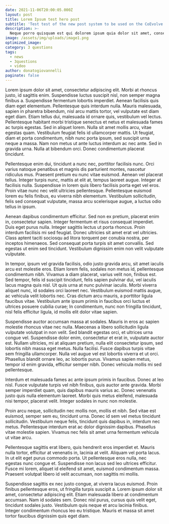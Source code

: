 ```yaml
---
date: 2021-11-06T20:00:05.000Z
layout: post
title: Lorem Ipsum test hero post
subtitle: 'Test test of the new post system to be used on the CoEvolve website'
description: >-
  Neque porro quisquam est qui dolorem ipsum quia dolor sit amet, consectetur, adipisci velit...
image: /assets/img/uploads/image1.png
optimized_image:
category: 3 questions
tags:
  - news
  - 3questions
  - video
author: donatogiovannelli
paginate: false
---
```

Lorem ipsum dolor sit amet, consectetur adipiscing elit. Morbi at rhoncus justo, id sagittis enim. Suspendisse luctus suscipit nisl, non semper magna finibus a. Suspendisse fermentum lobortis imperdiet. Aenean facilisis quis diam eget elementum. Pellentesque quis interdum nulla. Mauris malesuada, sapien in pharetra bibendum, nisl arcu mattis tortor, vel vulputate est diam eget diam. Etiam tellus dui, malesuada id ornare quis, vestibulum vel lectus. Pellentesque habitant morbi tristique senectus et netus et malesuada fames ac turpis egestas. Sed in aliquet lorem. Nulla sit amet mollis arcu, vitae egestas quam. Vestibulum feugiat felis id ullamcorper mattis. Ut feugiat, diam et porta condimentum, nibh nunc porta ipsum, sed suscipit urna neque a massa. Nam non metus ut ante luctus interdum ac nec ante. Sed in gravida urna. Nulla at bibendum orci. Donec condimentum placerat tincidunt.

Pellentesque enim dui, tincidunt a nunc nec, porttitor facilisis nunc. Orci varius natoque penatibus et magnis dis parturient montes, nascetur ridiculus mus. Praesent pretium eu nunc vitae euismod. Aenean vel placerat tellus. Integer turpis nunc, mattis at elit at, tempus laoreet augue. Integer at facilisis nulla. Suspendisse in lorem quis libero facilisis porta eget vel eros. Proin vitae nunc nec velit ultricies pellentesque. Pellentesque euismod lorem eu felis finibus, eu viverra nibh elementum. Vestibulum sollicitudin, felis sed consequat vulputate, massa arcu scelerisque augue, a luctus odio tellus in ipsum.

Aenean dapibus condimentum efficitur. Sed non ex pretium, placerat enim in, consectetur sapien. Integer fermentum et risus consequat imperdiet. Duis eget purus nulla. Integer sagittis lectus ut porta rhoncus. Proin interdum facilisis mi sed feugiat. Donec ultricies sit amet erat vel ultricies. Class aptent taciti sociosqu ad litora torquent per conubia nostra, per inceptos himenaeos. Sed consequat porta turpis sit amet convallis. Sed egestas ut enim sed tincidunt. Vestibulum dignissim enim non velit vulputate vulputate.

In tempor, ipsum vel gravida facilisis, odio justo gravida arcu, sit amet iaculis arcu est molestie eros. Etiam lorem felis, sodales non metus id, pellentesque condimentum nibh. Vivamus a diam placerat, varius velit non, finibus est. Sed tempor, felis id suscipit tincidunt, felis sapien pulvinar dui, vel iaculis lacus magna quis nisl. Ut quis urna at nunc pulvinar iaculis. Morbi viverra aliquet nunc, id sodales orci laoreet nec. Vestibulum euismod mattis augue, ac vehicula velit lobortis nec. Cras dictum arcu mauris, a porttitor ligula faucibus vitae. Vestibulum ante ipsum primis in faucibus orci luctus et ultrices posuere cubilia curae; In condimentum, nunc non fringilla tincidunt, nisl felis efficitur ligula, id mollis elit dolor vitae sapien.

Suspendisse auctor accumsan massa at sodales. Mauris in eros ac sapien molestie rhoncus vitae nec nulla. Maecenas a libero sollicitudin ligula vulputate volutpat in non velit. Sed blandit egestas orci, et ultrices urna congue vel. Suspendisse dolor enim, consectetur et erat in, vulputate auctor est. Nullam ultricies, mi at aliquam pretium, nulla elit consectetur ipsum, sed lobortis nibh massa eget metus. Nulla facilisi. Fusce dapibus turpis vitae sem fringilla ullamcorper. Nulla vel augue vel est lobortis viverra et ut orci. Phasellus blandit ornare leo, ac lobortis purus. Vivamus sapien metus, tempor id enim gravida, efficitur semper nibh. Donec vehicula mollis mi sed pellentesque.

Interdum et malesuada fames ac ante ipsum primis in faucibus. Donec at leo nisl. Fusce vulputate turpis vel nibh finibus, quis auctor ante gravida. Morbi semper imperdiet quam, quis dapibus mauris varius ac. Donec venenatis justo quis nulla elementum laoreet. Morbi quis metus eleifend, malesuada nisi tempor, placerat velit. Integer sodales in nunc non molestie.

Proin arcu neque, sollicitudin nec mollis non, mollis et nibh. Sed vitae est euismod, semper sem eu, tincidunt urna. Donec id sem vel metus tincidunt sollicitudin. Vestibulum neque felis, tincidunt quis dapibus in, interdum nec metus. Pellentesque interdum erat ac dolor dignissim dapibus. Phasellus vitae molestie sapien. Vivamus nec felis sit amet urna fermentum vehicula ut vitae arcu.

Pellentesque sagittis erat libero, quis hendrerit eros imperdiet et. Mauris nulla tortor, efficitur at venenatis in, lacinia at velit. Aliquam vel porta lacus. In ut elit eget purus commodo porta. Ut pellentesque eros nulla, nec egestas nunc congue et. Suspendisse non lacus sed leo ultrices efficitur. Fusce mi lorem, aliquet id eleifend sit amet, euismod condimentum massa. Praesent volutpat libero id velit accumsan, non sagittis mi mollis.

Suspendisse sagittis ex nec justo congue, at viverra lacus euismod. Proin finibus pellentesque eros, ut fringilla turpis suscipit a. Lorem ipsum dolor sit amet, consectetur adipiscing elit. Etiam malesuada libero at condimentum accumsan. Nam id sodales sem. Donec nisl purus, cursus quis velit eget, tincidunt sodales justo. Vestibulum quis neque et arcu lacinia finibus. Integer condimentum rhoncus leo eu tristique. Mauris et massa sit amet tortor faucibus dignissim quis eget diam.
